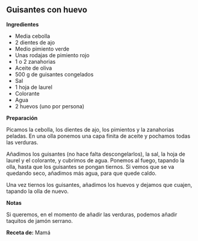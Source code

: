 ## Guisantes con huevo

**Ingredientes**

- Media cebolla
- 2 dientes de ajo
- Medio pimiento verde
- Unas rodajas de pimiento rojo
- 1 o 2 zanahorias
- Aceite de oliva
- 500 g de guisantes congelados
- Sal
- 1 hoja de laurel
- Colorante
- Agua
- 2 huevos (uno por persona)

**Preparación**

Picamos la cebolla, los dientes de ajo, los pimientos y la zanahorias peladas. En una olla ponemos una capa finita de aceite y pochamos todas las verduras.

Añadimos los guisantes (no hace falta descongelarlos), la sal, la hoja de laurel y el colorante, y cubrimos de agua. Ponemos al fuego, tapando la olla, hasta que los guisantes se pongan tiernos. Si vemos que se va quedando seco, añadimos más agua, para que quede caldo.

Una vez tiernos los guisantes, añadimos los huevos y dejamos que cuajen, tapando la olla de nuevo.

**Notas**

Si queremos, en el momento de añadir las verduras, podemos añadir taquitos de jamón serrano.

**Receta de:** Mamá